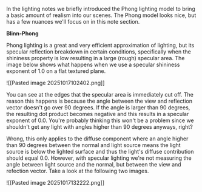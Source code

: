 
In the lighting notes we briefly introduced the Phong lighting model to bring a basic amount of realism into our scenes. The Phong model looks nice, but has a few nuances we'll focus on in this note section.

**Blinn-Phong**

Phong lighting is a great and very efficient approximation of lighting, but its specular reflection breakdown in certain conditions, specifically when the shininess property is low resulting in a large (rough) specular area. 
The image below shows what happens when we use a specular shininess exponent of 1.0 on a flat textured plane. 

![[Pasted image 20251017102402.png]]

You can see at the edges that the specular area is immediately cut off. The reason this happens is because the angle between the view and reflection vector doesn't go over 90 degrees. If the angle is larger than 90 degrees, the resulting dot product becomes negative and this results in a specular exponent of 0.0. You're probably thinking this won't be a problem since we shouldn't get any light with angles higher than 90 degrees anyways, right?

Wrong, this only applies to the diffuse component where an angle higher than 90 degrees between the normal and light source means the light source is below the lighted surface and thus the light's diffuse contribution should equal 0.0. However, with specular lighting we're not measuring the angle between light source and the normal, but between the view and refection vector. Take a look at the following two images. 

![[Pasted image 20251017132222.png]]

